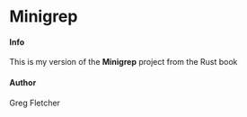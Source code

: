 # Minigrep

#### Info

This is my version of the **Minigrep** project from the Rust book

#### Author

Greg Fletcher
